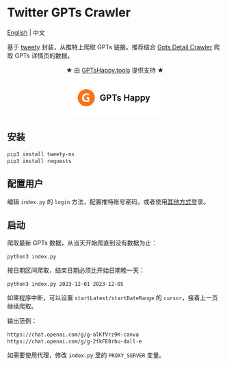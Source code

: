 # Twitter GPTs Crawler

[English](./README.md) | 中文

基于 [tweety](https://github.com/mahrtayyab/tweety) 封装，从推特上爬取 GPTs 链接。推荐结合 [Gpts Detail Crawler](https://github.com/luobogor/gpts-detail-crawler) 爬取 GPTs 详情页的数据。

<p align="center">
★ 由 <a target="_blank" href="https://gptshappy.tools?utm_source=twitter-gpts-crawler">GPTsHappy.tools</a> 提供支持 ★
</p>

<p align="center">
  <a target="_blank" href="https://gptshappy.tools?utm_source=twitter-gpts-crawler">
    <img alt="GPTsHunter" src="./logo.png">
  </a>
</p>

## 安装

```
pip3 install tweety-ns
pip3 install requests
```

## 配置用户
编辑 `index.py` 的 `login` 方法，配置推特账号密码，或者使用[其他方式](https://mahrtayyab.github.io/tweety_docs/basic/singing-in.html)登录。

## 启动
爬取最新 GPTs 数据，从当天开始爬直到没有数据为止：

``` shell
python3 index.py
```

按日期区间爬取，结束日期必须比开始日期晚一天：

``` shell
python3 index.py 2023-12-01 2023-12-05
```

如果程序中断，可以设置 `startLatest/startDateRange` 的 `cursor`，接着上一页继续爬取。

输出范例：

```text
https://chat.openai.com/g/g-alKfVrz9K-canva
https://chat.openai.com/g/g-2fkFE8rbu-dall-e
```

如需要使用代理，修改 `index.py` 里的 `PROXY_SERVER` 变量。
